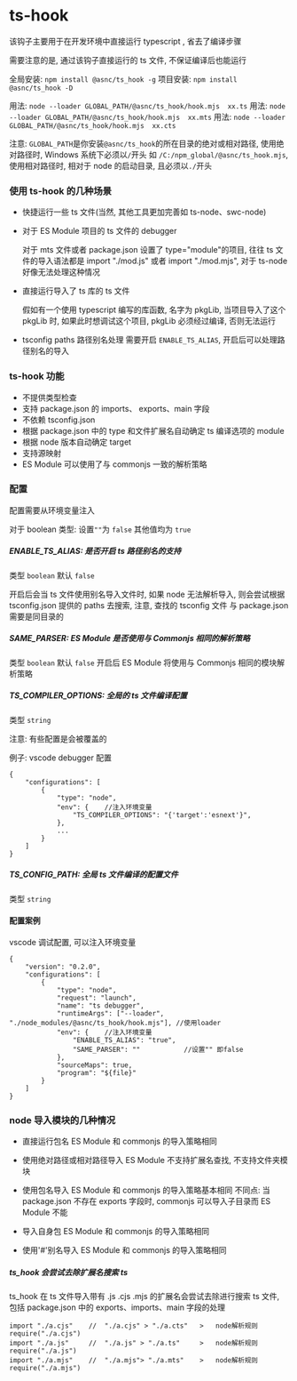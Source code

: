# ts-hook

该钩子主要用于在开发环境中直接运行 typescript , 省去了编译步骤

需要注意的是, 通过该钩子直接运行的 ts 文件, 不保证编译后也能运行

全局安装: `npm install @asnc/ts_hook -g`
项目安装: `npm install @asnc/ts_hook -D`

用法: `node --loader GLOBAL_PATH/@asnc/ts_hook/hook.mjs  xx.ts`
用法: `node --loader GLOBAL_PATH/@asnc/ts_hook/hook.mjs  xx.mts`
用法: `node --loader GLOBAL_PATH/@asnc/ts_hook/hook.mjs  xx.cts`

注意: `GLOBAL_PATH`是你安装`@asnc/ts_hook`的所在目录的绝对或相对路径, 使用绝对路径时, Windows 系统下必须以`/`开头
如 `/C:/npm_global/@asnc/ts_hook.mjs`, 使用相对路径时, 相对于 node 的启动目录, 且必须以`./`开头

### 使用 ts-hook 的几种场景

-   快捷运行一些 ts 文件(当然, 其他工具更加完善如 ts-node、swc-node)
-   对于 ES Module 项目的 ts 文件的 debugger

    对于 mts 文件或者 package.json 设置了 type="module"的项目, 往往 ts 文件的导入语法都是 import "./mod.js" 或者 import "./mod.mjs", 对于 ts-node 好像无法处理这种情况

-   直接运行导入了 ts 库的 ts 文件

    假如有一个使用 typescript 编写的库函数, 名字为 pkgLib, 当项目导入了这个 pkgLib 时, 如果此时想调试这个项目, pkgLib 必须经过编译, 否则无法运行

-   tsconfig paths 路径别名处理
    需要开启 `ENABLE_TS_ALIAS`, 开启后可以处理路径别名的导入

### ts-hook 功能

-   不提供类型检查
-   支持 package.json 的 imports、 exports、main 字段
-   不依赖 tsconfig.json
-   根据 package.json 中的 type 和文件扩展名自动确定 ts 编译选项的 module
-   根据 node 版本自动确定 target
-   支持源映射
-   ES Module 可以使用了与 commonjs 一致的解析策略

### 配置

配置需要从环境变量注入

对于 boolean 类型: 设置`""`为 `false` 其他值均为 `true`

##### ENABLE_TS_ALIAS: 是否开启 ts 路径别名的支持

类型 `boolean` 默认 `false`

开启后会当 ts 文件使用别名导入文件时, 如果 node 无法解析导入, 则会尝试根据 tsconfig.json 提供的 paths 去搜索, 注意, 查找的 tsconfig 文件 与 package.json 需要是同目录的

##### SAME_PARSER: ES Module 是否使用与 Commonjs 相同的解析策略

类型 `boolean` 默认 `false`
开启后 ES Module 将使用与 Commonjs 相同的模块解析策略

##### TS_COMPILER_OPTIONS: 全局的 ts 文件编译配置

类型 `string`

注意: 有些配置是会被覆盖的

例子: vscode debugger 配置

```
{
    "configurations": [
        {
            "type": "node",
            "env": {    //注入环境变量
                "TS_COMPILER_OPTIONS": "{'target':'esnext'}",
            },
            ...
        }
    ]
}
```

##### TS_CONFIG_PATH: 全局 ts 文件编译的配置文件

类型 `string`

#### 配置案例

vscode 调试配置, 可以注入环境变量

```
{
    "version": "0.2.0",
    "configurations": [
        {
            "type": "node",
            "request": "launch",
            "name": "ts debugger",
            "runtimeArgs": ["--loader", "./node_modules/@asnc/ts_hook/hook.mjs"], //使用loader
            "env": {    //注入环境变量
                "ENABLE_TS_ALIAS": "true",
                "SAME_PARSER": ""           //设置"" 即false
            },
            "sourceMaps": true,
            "program": "${file}"
        }
    ]
}

```

### node 导入模块的几种情况

-   直接运行包名
    ES Module 和 commonjs 的导入策略相同

-   使用绝对路径或相对路径导入
    ES Module 不支持扩展名查找, 不支持文件夹模块

-   使用包名导入
    ES Module 和 commonjs 的导入策略基本相同
    不同点: 当 package.json 不存在 exports 字段时, commonjs 可以导入子目录而 ES Module 不能

-   导入自身包
    ES Module 和 commonjs 的导入策略相同

-   使用'#'别名导入
    ES Module 和 commonjs 的导入策略相同

##### ts_hook 会尝试去除扩展名搜索 ts

ts_hook 在 ts 文件导入带有 .js .cjs .mjs 的扩展名会尝试去除进行搜索 ts 文件, 包括 package.json 中的 exports、imports、main 字段的处理

```
import "./a.cjs"    //  "./a.cjs" > "./a.cts"   >   node解析规则 require("./a.cjs")
import "./a.js"     //  "./a.js" > "./a.ts"     >   node解析规则 require("./a.js")
import "./a.mjs"    //  "./a.mjs"> "./a.mts"    >   node解析规则 require("./a.mjs")

```
